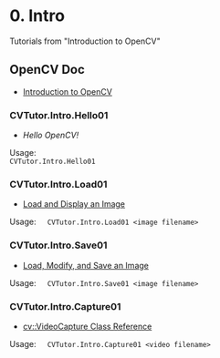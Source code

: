 
# 0. Intro
Tutorials from "Introduction to OpenCV"


## OpenCV Doc

* [Introduction to OpenCV](http://docs.opencv.org/3.1.0/df/d65/tutorial_table_of_content_introduction.html)



### CVTutor.Intro.Hello01

* _Hello OpenCV!_

Usage:    
    `CVTutor.Intro.Hello01`


### CVTutor.Intro.Load01

* [Load and Display an Image](http://docs.opencv.org/3.1.0/db/deb/tutorial_display_image.html)

Usage:    
    `CVTutor.Intro.Load01 <image filename>`


### CVTutor.Intro.Save01

* [Load, Modify, and Save an Image](http://docs.opencv.org/3.1.0/db/d64/tutorial_load_save_image.html)

Usage:    
   `CVTutor.Intro.Save01 <image filename>`


### CVTutor.Intro.Capture01

* [cv::VideoCapture Class Reference](http://docs.opencv.org/master/d8/dfe/classcv_1_1VideoCapture.html)

Usage:    
    `CVTutor.Intro.Capture01 <video filename>`

